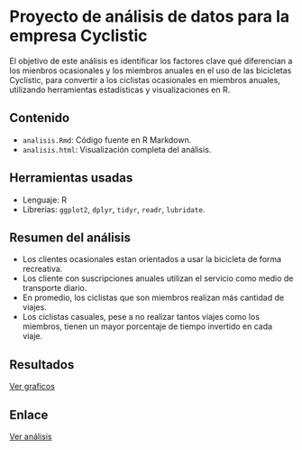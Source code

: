# Proyecto de análisis de datos para la empresa  Cyclistic

El objetivo de este análisis es identificar los factores clave qué diferencian a los mienbros ocasionales y los miembros
anuales en el uso de las bicicletas Cyclistic, para convertir a los ciclistas ocasionales en miembros anuales, utilizando herramientas estadísticas y visualizaciones en R.

## Contenido
- `analisis.Rmd`: Código fuente en R Markdown.
- `analisis.html`: Visualización completa del análisis.

## Herramientas usadas
- Lenguaje: R
- Librerías: `ggplot2`, `dplyr`, `tidyr`, `readr`, `lubridate`.

## Resumen del análisis
- Los clientes ocasionales estan orientados a usar la bicicleta de forma recreativa.
- Los cliente con suscripciones anuales utilizan el servicio como medio de transporte diario.
- En promedio, los ciclistas que son miembros realizan más cantidad de viajes.
- Los ciclistas casuales, pese a no realizar tantos viajes como los miembros, tienen un mayor porcentaje de tiempo invertido en cada viaje.

## Resultados

[Ver graficos](https://github.com/hlmm7/Analisis_Cyclistic/blob/main/Imagenes/Promedio%20de%20horas%20por%20dia%20y%20tipo%20de%20usuario.png?raw=true)

## Enlace
[Ver análisis](https://hlmm7.github.io/Analisis_Cyclistic/Proyecto_cyclistic.html)

